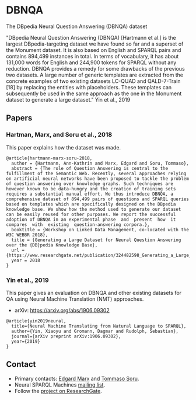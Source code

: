 # DBNQA
The DBpedia Neural Question Answering (DBNQA) dataset


"DBpedia Neural Question Answering (DBNQA) [Hartmann et al.] is the largest DBpedia-targeting dataset we have found so far and a superset of the Monument dataset. It is also
based on English and SPARQL pairs and contains 894,499 instances in total. In terms
of vocabulary, it has about 131,000 words for English and 244,900 tokens for SPARQL
without any reduction. DBNQA provides a remedy for some drawbacks of the previous two datasets. A large number of generic templates are extracted from the concrete
examples of two existing datasets LC-QUAD and QALD-7-Train [18] by replacing the
entities with placeholders. These templates can subsequently be used in the same approach as the one in the Monument dataset to generate a large dataset." Yin et al., 2019

## Papers

### Hartman, Marx, and Soru et al., 2018

This paper explains how the dataset was made.

```
@article{hartmann-marx-soru-2018,
  author = {Hartmann, Ann-Kathrin and Marx, Edgard and Soru, Tommaso},
  abstract = {The role of Question Answering is central to the fulfillment of the Semantic Web. Recently, several approaches relying on artificial neural networks have been proposed to tackle the problem of question answering over knowledge graphs. Such techniques are however known to be data-hungry and the creation of training sets requires a substantial manual effort. We thus introduce DBNQA, a comprehensive dataset of 894,499 pairs of questions and SPARQL queries based on templates which are specifically designed on the DBpedia knowledge base. We show how the method used to generate our dataset can be easily reused for other purposes. We report the successful adoption of DBNQA in an experimental phase  and  present  how  it  compares  with  existing  question-answering corpora.},
  booktitle = {Workshop on Linked Data Management, co-located with the W3C WEBBR 2018},
  title = {Generating a Large Dataset for Neural Question Answering over the {DB}pedia Knowledge Base},
  url = {https://www.researchgate.net/publication/324482598_Generating_a_Large_Dataset_for_Neural_Question_Answering_over_the_DBpedia_Knowledge_Base},
  year = 2018
}
```

### Yin et al., 2019

This paper gives an evaluation on DBNQA and other existing datasets for QA using Neural Machine Translation (NMT) approaches.

* arXiv: https://arxiv.org/abs/1906.09302

```
@article{yin2019neural,
  title={Neural Machine Translating from Natural Language to SPARQL},
  author={Yin, Xiaoyu and Gromann, Dagmar and Rudolph, Sebastian},
  journal={arXiv preprint arXiv:1906.09302},
  year={2019}
}
```

## Contact

* Primary contacts: [Edgard Marx](http://emarx.org) and [Tommaso Soru](http://tommaso-soru.it).
* Neural SPARQL Machines [mailing list](https://groups.google.com/forum/#!forum/neural-sparql-machines).
* Follow the [project on ResearchGate](https://www.researchgate.net/project/Neural-SPARQL-Machines).
